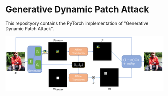 # Generative Dynamic Patch Attack

This reposityory contains the PyTorch implementation of "Generative Dynamic Patch Attack".

<img src="https://github.com/lxuniverse/gdpa/blob/main/pics/gdpa_arch.png" width="600" class="center">
